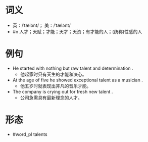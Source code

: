 # 词义
- 英：/ˈtælənt/； 美：/ˈtælənt/
- #n 人才；天赋；才能；天才；天资；有才能的人；(统称)性感的人
# 例句
- He started with nothing but raw talent and determination .
	- 他起家时只有天生的才能和决心。
- At the age of five he showed exceptional talent as a musician .
	- 他五岁时就表现出非凡的音乐才能。
- The company is crying out for fresh new talent .
	- 公司急需具有最新理念的人才。
# 形态
- #word_pl talents

